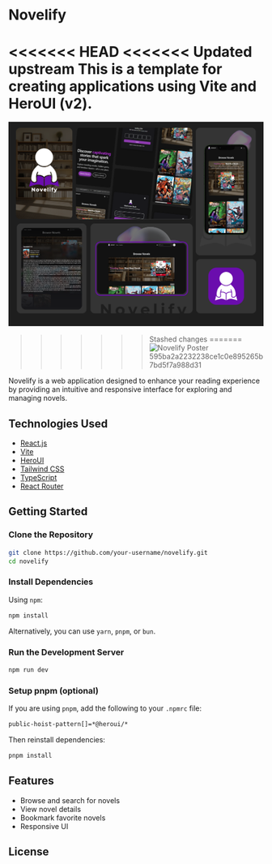 # Novelify

<<<<<<< HEAD
<<<<<<< Updated upstream
This is a template for creating applications using Vite and HeroUI (v2).
=======
![Novelify Poster](public/img/poster.png)

>>>>>>> Stashed changes
=======
![Novelify Poster](https://raw.githubusercontent.com/your-username/novelify/main/assets/poster.png)
>>>>>>> 595ba2a2232238ce1c0e895265b7bd5f7a988d31

Novelify is a web application designed to enhance your reading experience by providing an intuitive and responsive interface for exploring and managing novels.

## Technologies Used

- [React.js](https://react.dev/)
- [Vite](https://vitejs.dev/guide/)
- [HeroUI](https://heroui.com)
- [Tailwind CSS](https://tailwindcss.com)
- [TypeScript](https://www.typescriptlang.org)
- [React Router](https://reactrouter.com/)

## Getting Started

### Clone the Repository

```bash
git clone https://github.com/your-username/novelify.git
cd novelify
```

### Install Dependencies

Using `npm`:

```bash
npm install
```

Alternatively, you can use `yarn`, `pnpm`, or `bun`.

### Run the Development Server

```bash
npm run dev
```

### Setup pnpm (optional)

If you are using `pnpm`, add the following to your `.npmrc` file:

```bash
public-hoist-pattern[]=*@heroui/*
```

Then reinstall dependencies:

```bash
pnpm install
```

## Features

- Browse and search for novels
- View novel details 
- Bookmark favorite novels
- Responsive UI

## License

<!-- This project is licensed under the [MIT license](https://github.com/your-username/novelify/blob/main/LICENSE). -->

